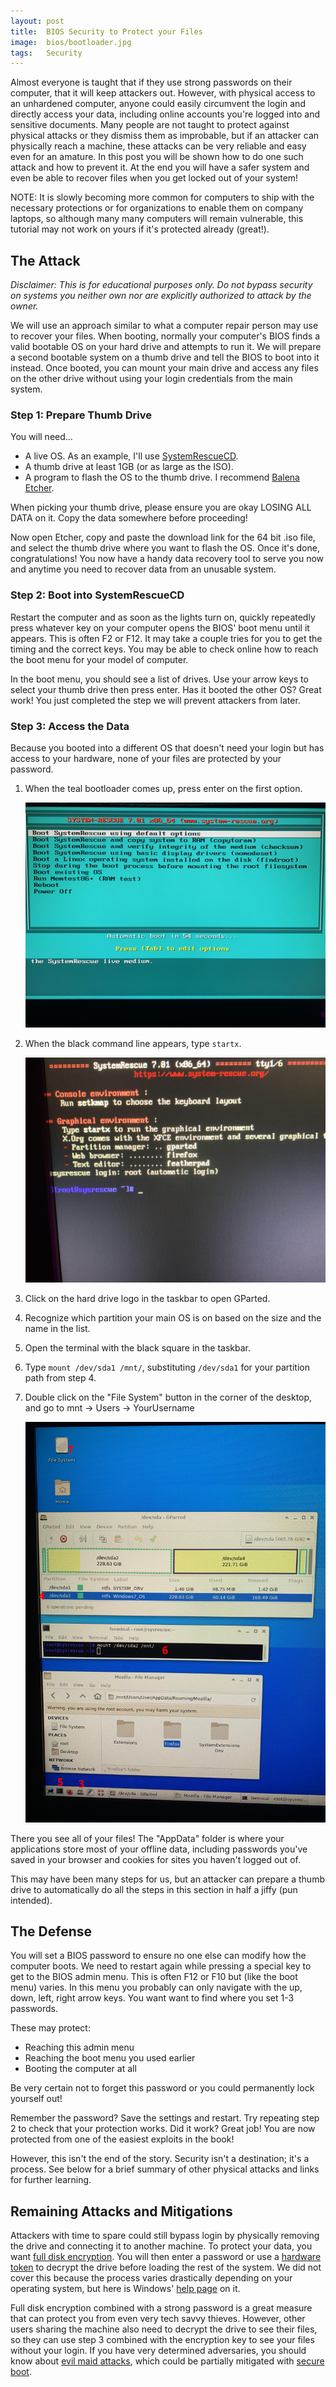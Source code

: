 ```yaml
---
layout: post
title:  BIOS Security to Protect your Files
image:  bios/bootloader.jpg
tags:   Security
---
```

Almost everyone is taught that if they use strong passwords on their computer, that it will keep attackers out. However, with physical access to an unhardened computer, anyone could easily circumvent the login and directly access your data, including online accounts you're logged into and sensitive documents. Many people are not taught to protect against physical attacks or they dismiss them as improbable, but if an attacker can physically reach a machine, these attacks can be very reliable and easy even for an amature. In this post you will be shown how to do one such attack and how to prevent it. At the end you will have a safer system and even be able to recover files when you get locked out of your system!

NOTE: It is slowly becoming more common for computers to ship with the necessary protections or for organizations to enable them on company laptops, so although many many computers will remain vulnerable, this tutorial may not work on yours if it's protected already (great!).

## The Attack
*Disclaimer: This is for educational purposes only. Do not bypass security on systems you neither own nor are explicitly authorized to attack by the owner.*

We will use an approach similar to what a computer repair person may use to recover your files. When booting, normally your computer's BIOS finds a valid bootable OS on your hard drive and attempts to run it. We will prepare a second bootable system on a thumb drive and tell the BIOS to boot into it instead. Once booted, you can mount your main drive and access any files on the other drive without using your login credentials from the main system.

### Step 1: Prepare Thumb Drive
You will need...
- A live OS. As an example, I'll use [SystemRescueCD](https://www.system-rescue.org/Download/).
- A thumb drive at least 1GB (or as large as the ISO).
- A program to flash the OS to the thumb drive. I recommend [Balena Etcher](https://www.balena.io/etcher/).

When picking your thumb drive, please ensure you are okay LOSING ALL DATA on it. Copy the data somewhere before proceeding!

Now open Etcher, copy and paste the download link for the 64 bit .iso file, and select the thumb drive where you want to flash the OS. Once it's done, congratulations! You now have a handy data recovery tool to serve you now and anytime you need to recover data from an unusable system.

### Step 2: Boot into SystemRescueCD
Restart the computer and as soon as the lights turn on, quickly repeatedly press whatever key on your computer opens the BIOS' boot menu until it appears. This is often F2 or F12. It may take a couple tries for you to get the timing and the correct keys. You may be able to check online how to reach the boot menu for your model of computer.

In the boot menu, you should see a list of drives. Use your arrow keys to select your thumb drive then press enter. Has it booted the other OS? Great work! You just completed the step we will prevent attackers from later.

### Step 3: Access the Data
Because you booted into a different OS that doesn't need your login but has access to your hardware, none of your files are protected by your password.

1. When the teal bootloader comes up, press enter on the first option.

   ![bootloader](/images/bios/bootloader.jpg)

2. When the black command line appears, type `startx`.

   ![command line](/images/bios/terminal.jpg)

3. Click on the hard drive logo in the taskbar to open GParted.
4. Recognize which partition your main OS is on based on the size and the name in the list.
5. Open the terminal with the black square in the taskbar.
6. Type `mount /dev/sda1 /mnt/`, substituting `/dev/sda1` for your partition path from step 4.
7. Double click on the "File System" button in the corner of the desktop, and go to mnt -> Users -> YourUsername

   ![desktop](/images/bios/desktop.jpg)

There you see all of your files! The "AppData" folder is where your applications store most of your offline data, including passwords you've saved in your browser and cookies for sites you haven't logged out of.

This may have been many steps for us, but an attacker can prepare a thumb drive to automatically do all the steps in this section in half a jiffy (pun intended).


## The Defense
You will set a BIOS password to ensure no one else can modify how the computer boots. We need to restart again while pressing a special key to get to the BIOS admin menu. This is often F12 or F10 but (like the boot menu) varies. In this menu you probably can only navigate with the up, down, left, right arrow keys. You want want to find where you set 1-3 passwords.

These may protect:
- Reaching this admin menu
- Reaching the boot menu you used earlier
- Booting the computer at all

Be very certain not to forget this password or you could permanently lock yourself out!

Remember the password? Save the settings and restart. Try repeating step 2 to check that your protection works. Did it work? Great job! You are now protected from one of the easiest exploits in the book!

However, this isn't the end of the story. Security isn't a destination; it's a process. See below for a brief summary of other physical attacks and links for further learning.

## Remaining Attacks and Mitigations
Attackers with time to spare could still bypass login by physically removing the drive and connecting it to another machine. To protect your data, you want [full disk encryption](https://en.wikipedia.org/wiki/Disk_encryption#Full_disk_encryption). You will then enter a password or use a [hardware token](https://en.wikipedia.org/wiki/Security_token) to decrypt the drive before loading the rest of the system. We did not cover this because the process varies drastically depending on your operating system, but here is Windows' [help page](https://support.microsoft.com/en-us/windows/device-encryption-in-windows-10-ad5dcf4b-dbe0-2331-228f-7925c2a3012d) on it.

Full disk encryption combined with a strong password is a great measure that can protect you from even very tech savvy thieves. However, other users sharing the machine also need to decrypt the drive to see their files, so they can use step 3 combined with the encryption key to see your files without your login. If you have very determined adversaries, you should know about [evil maid attacks](https://en.wikipedia.org/wiki/Evil_Maid_attack), which could be partially mitigated with [secure boot](https://en.wikipedia.org/wiki/Unified_Extensible_Firmware_Interface#Secure_boot).

